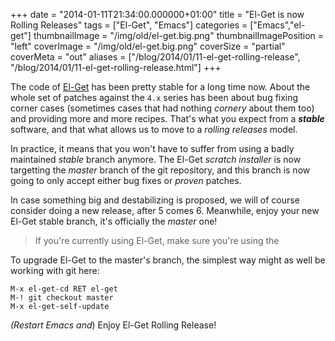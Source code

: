 +++
date = "2014-01-11T21:34:00.000000+01:00"
title = "El-Get is now Rolling Releases"
tags = ["El-Get", "Emacs"]
categories = ["Emacs","el-get"]
thumbnailImage = "/img/old/el-get.big.png"
thumbnailImagePosition = "left"
coverImage = "/img/old/el-get.big.png"
coverSize = "partial"
coverMeta = "out"
aliases = ["/blog/2014/01/11-el-get-rolling-release",
           "/blog/2014/01/11-el-get-rolling-release.html"]
+++

The code of 
[El-Get](https://github.com/dimitri/el-get) has been pretty stable for a long time now. About the
whole set of patches against the 
`4.x` series has been about bug fixing corner
cases (sometimes cases that had nothing 
*cornery* about them too) and
providing more and more recipes. That's what you expect from a 
***stable***
software, and that what allows us to move to a 
*rolling releases* model.

In practice, it means that you won't have to suffer from using a badly
maintained 
*stable* branch anymore. The El-Get 
*scratch installer* is now
targetting the 
*master* branch of the git repository, and this branch is now
going to only accept either bug fixes or 
*proven* patches.

In case something big and destabilizing is proposed, we will of course
consider doing a new release, after 5 comes 6. Meanwhile, enjoy your new
El-Get stable branch, it's officially the 
*master* one!

> If you're currently using El-Get, make sure you're using the 


To upgrade El-Get to the master's branch, the simplest way might as well be
working with git here:

~~~
M-x el-get-cd RET el-get
M-! git checkout master
M-x el-get-self-update
~~~


*(Restart Emacs and*) Enjoy El-Get Rolling Release!
